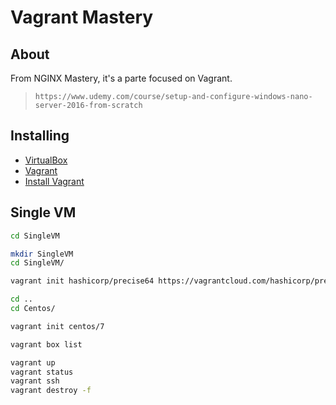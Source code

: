 # Vagrant Mastery

## About

From NGINX Mastery, it's a parte focused on Vagrant.

> `https://www.udemy.com/course/setup-and-configure-windows-nano-server-2016-from-scratch`

## Installing

- [VirtualBox](https://www.virtualbox.org/)
- [Vagrant](https://www.vagrantup.com/)
- [Install Vagrant](https://developer.hashicorp.com/vagrant/docs/installation)

## Single VM

```sh
cd SingleVM

mkdir SingleVM
cd SingleVM/

vagrant init hashicorp/precise64 https://vagrantcloud.com/hashicorp/precise64

cd ..
cd Centos/

vagrant init centos/7

vagrant box list

vagrant up
vagrant status
vagrant ssh
vagrant destroy -f

```
